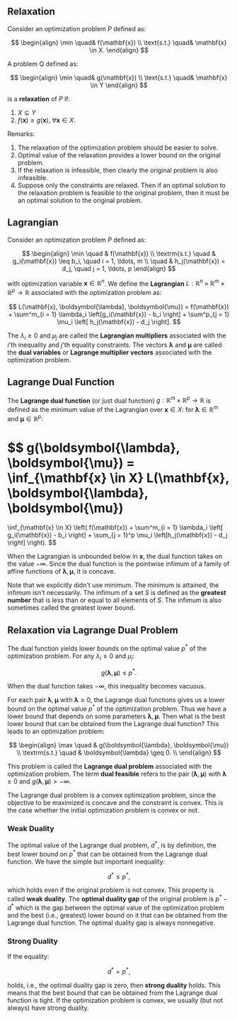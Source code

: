 ## Relaxation

Consider an optimization problem $P$ defined as:

$$
\begin{align}
\min \quad& f(\mathbf{x}) \\
\text{s.t.} \quad& \mathbf{x} \in X.
\end{align}
$$

A problem Q defined as:

$$
\begin{align}
\min \quad& g(\mathbf{x}) \\
\text{s.t.} \quad& \mathbf{x} \in Y
\end{align}
$$

is a **relaxation** of $P$ if:

1. $X \subseteq Y$
2. $f(\mathbf{x}) \geq g(\mathbf{x}), \ \forall \mathbf{x} \in X$.

Remarks:

1. The relaxation of the optimization problem should be easier to solve.
2. Optimal value of the relaxation provides a lower bound on the original problem.
3. If the relaxation is infeasible, then clearly the original problem is also infeasible.
4. Suppose only the constraints are relaxed. Then if an optimal solution to the relaxation problem is feasible to the original problem, then it must be an optimal solution to the original problem.

## Lagrangian

Consider an optimization problem $P$ defined as:

$$
\begin{align}
\min \quad & f(\mathbf{x}) \\
\textrm{s.t.} \quad & g_i(\mathbf{x}) \leq b_i, \quad i = 1, \ldots, m \\
\quad & h_j(\mathbf{x}) = d_j, \quad j = 1, \ldots, p
\end{align}
$$

with optimization variable $\mathbf{x} \in \mathbb{R}^n$.
We define the **Lagrangian** $L: \mathbb{R}^n \times \mathbb{R}^m \times \mathbb{R}^p \rightarrow \mathbb{R}$ associated
with the optimization problem as:

$$
L(\mathbf{x}, \boldsymbol{\lambda}, \boldsymbol{\mu}) = 
f(\mathbf{x}) + 
\sum^m_{i = 1} \lambda_i \left[g_i(\mathbf{x}) - b_i \right] + 
\sum^p_{j = 1} \mu_i \left[ h_j(\mathbf{x}) - d_j \right].
$$

The $\lambda_i \geq 0$ and $\mu_j$ are called the **Lagrangian multipliers** associated with the 
$i$'th inequality and $j$'th equality constraints. The vectors $\boldsymbol{\lambda}$ and $\boldsymbol{\mu}$
are called the **dual variables** or **Lagrange multiplier vectors** associated with 
the optimization problem.

## Lagrange Dual Function

The **Lagrange dual function** (or just dual function)
$g: \mathbb{R}^m \times \mathbb{R}^p \rightarrow \mathbb{R}$ is defined as the 
minimum value of the Lagrangian over $\mathbf{x} \in X$: for $\boldsymbol{\lambda} \in \mathbb{R}^m$
and $\boldsymbol{\mu} \in \mathbb{R}^p$:

$$
g(\boldsymbol{\lambda}, \boldsymbol{\mu}) = 
\inf_{\mathbf{x} \in X} L(\mathbf{x}, \boldsymbol{\lambda}, \boldsymbol{\mu})
= 
\inf_{\mathbf{x} \in X}
\left(
f(\mathbf{x}) + 
\sum^m_{i = 1} \lambda_i \left[ g_i(\mathbf{x}) - b_i \right] + \sum_{j = 1}^p
\mu_i \left[h_j(\mathbf{x}) - d_j \right]
\right).
$$

When the Lagrangian is unbounded below in $\mathbf{x}$, the dual function takes on the 
value $-\infty$. Since the dual function is the pointwise infimum of a family of affine
functions of $\boldsymbol{\lambda}, \boldsymbol{\mu}$, it is concave.

Note that we explicitly didn't use minimum. The minimum is attained, the infimum isn't necessarily. The infimum of a set $S$ is defined as the **greatest number** that is less than or equal to all elements of $S$. The infimum is also sometimes called the greatest lower bound.

## Relaxation via Lagrange Dual Problem

The dual function yields lower bounds on the optimal value $p^*$ of the optimization problem. 
For any $\lambda_i \geq 0$ and $\mu_i$:

$$
g(\boldsymbol{\lambda}, \boldsymbol{\mu}) \leq p^*.
$$

When the dual function takes $-\infty$, this inequality becomes vacuous.

For each pair $\boldsymbol{\lambda}, \boldsymbol{\mu}$ with $\boldsymbol{\lambda} \geq 0$,
the Lagrange dual functions gives us a lower bound on the optimal value $p^*$ of the 
optimization problem. Thus we have a lower bound that depends on some parameters 
$\boldsymbol{\lambda}, \boldsymbol{\mu}$. Then what is the best lower bound that 
can be obtained from the Lagrange dual function? This leads to an optimization problem:

$$
\begin{align}
\max \quad & g(\boldsymbol{\lambda}, \boldsymbol{\mu}) \\
\textrm{s.t.} \quad & \boldsymbol{\lambda} \geq 0. \\
\end{align}
$$

This problem is called the **Lagrange dual problem** associated with the optimization problem. 
The term **dual feasible** refers to the pair $(\boldsymbol{\lambda}, \boldsymbol{\mu})$ with 
$\boldsymbol{\lambda} \geq 0$ and $g(\boldsymbol{\lambda}, \boldsymbol{\mu}) > -\infty$.

The Lagrange dual problem is a convex optimization problem, since the objective to be maximized is 
concave and the constraint is convex. This is the case whether the initial optimization problem is convex or not.

### Weak Duality

The optimal value of the Lagrange dual problem, $d^*$, is by definition, the best
lower bound on $p^*$ that can be obtained from the Lagrange dual function. We have the simple but important
inequality:

$$
d^* \leq p^*,
$$

which holds even if the original problem is not convex. This property is called 
**weak duality**. The **optimal duality gap** of the original problem is $p^* - d^*$ which 
is the gap between the optimal value of the optimization problem and the best (i.e., greatest) lower bound
on it that can be obtained from the Lagrange dual function. The optimal duality gap is always nonnegative. 

### Strong Duality
If the equality:

$$
d^* = p^*,
$$

holds, i.e., the optimal duality gap is zero, then **strong duality** holds. This means
that the best bound that can be obtained from the Lagrange dual function is tight. If the optimization 
problem is convex, we usually (but not always) have strong duality.
